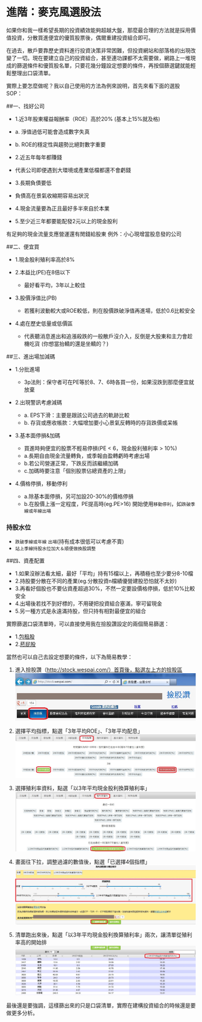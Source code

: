 # 進階：麥克風選股法


如果你和我一樣希望長期的投資績效能夠超越大盤，那麼最合理的方法就是採用價值投資，分散買進便宜的優質股票後，偶爾重建投資組合即可。

在過去，散戶要靠歷史資料進行投資決策非常困難，但投資網站和部落格的出現改變了一切。現在要建立自己的投資組合，甚至連功課都不太需要做，網路上一堆現成的篩選條件和優質股名單，只要花幾分鐘設定想要的條件，再按個篩選鍵就能輕鬆整理出口袋清單。

實際上要怎麼做呢？我以自己使用的方法為例來說明，首先來看下面的選股SOP：

##一、找好公司 

- 1.近3年股東權益報酬率（ROE）高於20% (基本上15%就及格)
 - a. 淨值過低可能會造成數字失真<br>
 - b. ROE的穩定性與趨勢比絕對數字重要<br>


- 2.近五年每年都賺錢
 - 代表公司即便遇到大環境或產業低檔都還不會虧錢


- 3.長期負債要低
 - 負債高在景氣收縮期容易出狀況


- 4.現金流量要為正且最好多半來自於本業
- 5.至少近三年都要能配發2元以上的現金股利

有足夠的現金流量支應營運還有閒錢給股東
例外：小心現增當股息發的公司

##二、便宜買

- 1.現金股利殖利率高於8%
- 2.本益比(PE)在8倍以下
    - 最好看平均，3年以上較佳


- 3.股價淨值比(PB) 
    - 若獲利波動較大或ROE較低，則在股價跌破淨值再進場，低於0.6比較安全


- 4.處在歷史低量或低價區
    - 代表聽消息進出和追漲殺跌的一般散戶沒介入，反倒是大股東和主力會趁機吃貨
(你想當抬轎的還是坐轎的？)


##三、進出場加減碼

- 1.分批進場
    - 3p法則：保守者可在PE等於8、7、6時各買一份，如果沒跌到那麼便宜就放棄


- 2.出現警訊考慮減碼
    - a. EPS下滑：主要是跟該公司過去的軌跡比較 <br>
    - b. 存貨或應收帳款：大幅增加要小心景氣反轉時的存貨跌價或呆帳 <br>


- 3.基本面停損&加碼
    - 買進時夠便宜的股票不輕易停損(PE < 6，現金股利殖利率 > 10%) <br>
    - a.長期自由現金流量轉負，或季報由盈轉虧時考慮出場<br>
    - b.若公司營運正常，下跌反而該繼續加碼<br>
    - c.加碼時要注意「個別股票佔總資產的上限」<br>


- 4.價格停損，移動停利
    - a.除基本面停損，另可加設20-30%的價格停損<br>
    - b.在股價上漲一定程度，PE提高時(eg.PE>16) 開始使用`移動停利`，如`跌破季線或年線出場`
    

### 持股水位 
- `跌破季線或年線` `出場`(持有成本很低可以考慮不賣) 
- `站上季線持股水位加大＆順便做換股調整`

##四、資產配置

- 1.如果沒辦法看太細，最好「平均」持有15檔以上，再積極也至少要分8-10檔<br>
- 2.持股要分散在不同的產業(eg.分散投資n檔績優營建股恐怕就不太妙)<br>
- 3.再看好個股也不要佔資產超過30%，不然一定要設價格停損，低於10%比較安全<br>
- 4.出場後若找不到好標的，不用硬把投資組合塞滿，寧可留現金 <br>
- 5.另一種方式是永遠滿持股，但只持有相對最便宜的組合<br>

實際篩選口袋清單時，可以直接使用我在撿股讚設定的兩個簡易篩選：


- 1.[包租股](http://stock.wespai.com/p/5322)
- 2.[菸屁股](http://stock.wespai.com/p/17060)

當然也可以自己去設定想要的條件，以下為簡易教學：


1. 進入撿股讚（http://stock.wespai.com/）首頁後，點選左上方的撿股區
![](images/assets_-LtET6TDCVmUjH1zesyw_-LtMt-8TMDibEfzUSBB2_-LtMt59bdoO9hH6Kgn9O_wespai1.jpg)

2.  選擇平均指標，點選「3年平均ROE」、「3年平均配息」
![](images/assets_-LtET6TDCVmUjH1zesyw_-LtMt9eQuSbgtq-rSEg8_-LtMtWC-gcwZBZGg9S2l_wespai2.jpg)

3. 選擇殖利率資料，點選「以3年平均現金股利換算殖利率」
![](images/assets_-LtET6TDCVmUjH1zesyw_-LtMt9eQuSbgtq-rSEg8_-LtMtaT1oJG-RlhiBnpf_wespai3.jpg)

4. 畫面往下拉，調整過濾的數值後，點選「已選擇4個指標」
![](images/assets_-LtET6TDCVmUjH1zesyw_-LtMt9eQuSbgtq-rSEg8_-LtMtdTGAmspPDS7_uCI_wespai4.jpg)

5. 清單跑出來後，點選「以3年平均現金股利換算殖利率」兩次，讓清單從殖利率高的開始排
![](images/assets_-LtET6TDCVmUjH1zesyw_-LtMt9eQuSbgtq-rSEg8_-LtMtsQG1n49LHNqtzXF_wespai5.jpg)


最後還是要強調，這樣篩出來的只是口袋清單，實際在建構投資組合的時候還是要做更多分析。